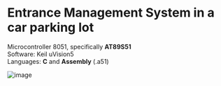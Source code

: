 # Entrance Management System in a car parking lot

Microcontroller 8051, specifically <b>AT89S51</b>    <br />
Software: Keil uVision5                              <br />
Languages: <b>C</b> and <b>Assembly</b> (.a51)                     


![image](https://github.com/andrecfoss/Parking-Spaces-System/assets/134842813/295625d6-ff79-4d50-88e8-62b25666e68b)
